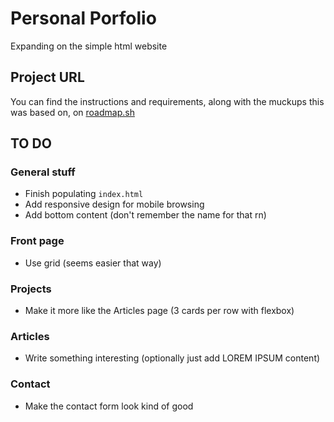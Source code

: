 # Personal Porfolio
Expanding on the simple html website

## Project URL
You can find the instructions and requirements, along with the muckups this was based on, on [roadmap.sh](https://roadmap.sh/projects/portfolio-website "Create a Personal Portfolio Website...") 

## TO DO
### General stuff
- Finish populating `index.html`
- Add responsive design for mobile browsing
- Add bottom content (don't remember the name for that rn)

### Front page
- Use grid (seems easier that way)

### Projects
- Make it more like the Articles page (3 cards per row with flexbox)

### Articles
- Write something interesting (optionally just add LOREM IPSUM content)

### Contact
- Make the contact form look kind of good
